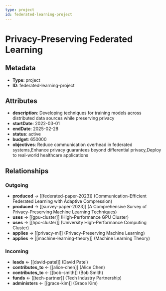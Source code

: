 ```yaml
---
type: project
id: federated-learning-project
---
```


# Privacy-Preserving Federated Learning

## Metadata

- **Type**: project
- **ID**: federated-learning-project

## Attributes

- **description**: Developing techniques for training models across distributed data sources while preserving privacy
- **startDate**: 2022-03-01
- **endDate**: 2025-02-28
- **status**: active
- **budget**: 650000
- **objectives**: Reduce communication overhead in federated systems,Enhance privacy guarantees beyond differential privacy,Deploy to real-world healthcare applications

## Relationships

### Outgoing

- **produced** → [[federated-paper-2023]] (Communication-Efficient Federated Learning with Adaptive Compression)
- **produced** → [[survey-paper-2023]] (A Comprehensive Survey of Privacy-Preserving Machine Learning Techniques)
- **uses** → [[gpu-cluster]] (High-Performance GPU Cluster)
- **uses** → [[hpc-cluster]] (University High-Performance Computing Cluster)
- **applies** → [[privacy-ml]] (Privacy-Preserving Machine Learning)
- **applies** → [[machine-learning-theory]] (Machine Learning Theory)

### Incoming

- **leads** ← [[david-patel]] (David Patel)
- **contributes_to** ← [[alice-chen]] (Alice Chen)
- **contributes_to** ← [[bob-smith]] (Bob Smith)
- **funds** ← [[tech-partner]] (Tech Industry Partnership)
- **administers** ← [[grace-kim]] (Grace Kim)

